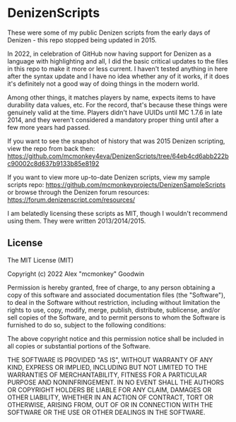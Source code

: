 DenizenScripts
==============

These were some of my public Denizen scripts from the early days of Denizen - this repo stopped being updated in 2015.

In 2022, in celebration of GitHub now having support for Denizen as a language with highlighting and all, I did the basic critical updates to the files in this repo to make it more or less current.
I haven't tested anything in here after the syntax update and I have no idea whether any of it works, if it does it's definitely not a good way of doing things in the modern world.

Among other things, it matches players by name, expects items to have durability data values, etc. For the record, that's because these things were genuinely valid at the time. Players didn't have UUIDs until MC 1.7.6 in late 2014, and they weren't considered a mandatory proper thing until after a few more years had passed.

If you want to see the snapshot of history that was 2015 Denizen scripting, view the repo from back then: https://github.com/mcmonkey4eva/DenizenScripts/tree/64eb4cd6abb222bc90002c8d637b9133b85e8192

If you want to view more up-to-date Denizen scripts, view my sample scripts repo: https://github.com/mcmonkeyprojects/DenizenSampleScripts or browse through the Denizen forum resources: https://forum.denizenscript.com/resources/

I am belatedly licensing these scripts as MIT, though I wouldn't recommend using them. They were written 2013/2014/2015.

## License

The MIT License (MIT)

Copyright (c) 2022 Alex "mcmonkey" Goodwin

Permission is hereby granted, free of charge, to any person obtaining a copy
of this software and associated documentation files (the "Software"), to deal
in the Software without restriction, including without limitation the rights
to use, copy, modify, merge, publish, distribute, sublicense, and/or sell
copies of the Software, and to permit persons to whom the Software is
furnished to do so, subject to the following conditions:

The above copyright notice and this permission notice shall be included in all
copies or substantial portions of the Software.

THE SOFTWARE IS PROVIDED "AS IS", WITHOUT WARRANTY OF ANY KIND, EXPRESS OR
IMPLIED, INCLUDING BUT NOT LIMITED TO THE WARRANTIES OF MERCHANTABILITY,
FITNESS FOR A PARTICULAR PURPOSE AND NONINFRINGEMENT. IN NO EVENT SHALL THE
AUTHORS OR COPYRIGHT HOLDERS BE LIABLE FOR ANY CLAIM, DAMAGES OR OTHER
LIABILITY, WHETHER IN AN ACTION OF CONTRACT, TORT OR OTHERWISE, ARISING FROM,
OUT OF OR IN CONNECTION WITH THE SOFTWARE OR THE USE OR OTHER DEALINGS IN THE
SOFTWARE.

